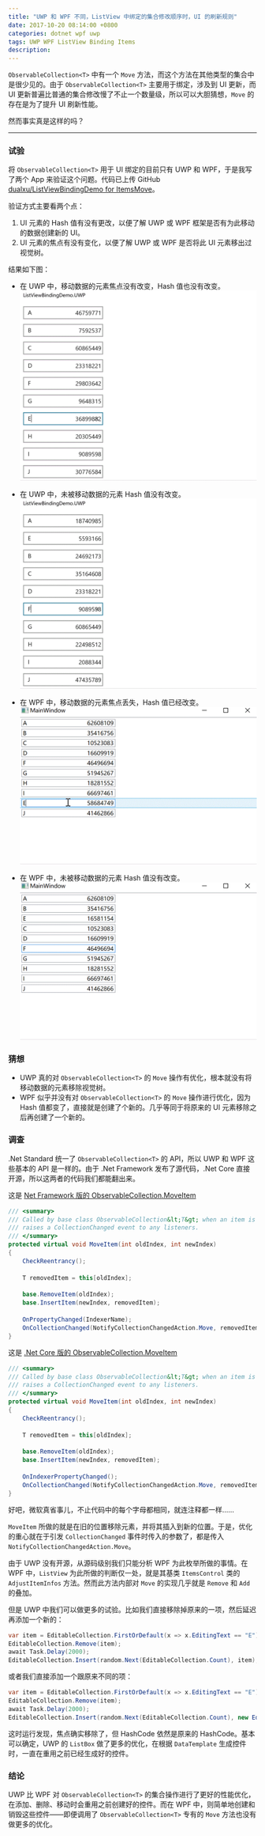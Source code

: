 ```yaml
---
title: "UWP 和 WPF 不同，ListView 中绑定的集合修改顺序时，UI 的刷新规则"
date: 2017-10-20 08:14:00 +0800
categories: dotnet wpf uwp
tags: UWP WPF ListView Binding Items
description: 
---
```


`ObservableCollection<T>` 中有一个 `Move` 方法，而这个方法在其他类型的集合中是很少见的。由于 `ObservableCollection<T>` 主要用于绑定，涉及到 UI 更新，而 UI 更新普遍比普通的集合修改慢了不止一个数量级，所以可以大胆猜想，`Move` 的存在是为了提升 UI 刷新性能。

然而事实真是这样的吗？

---

### 试验

将 `ObservableCollection<T>` 用于 UI 绑定的目前只有 UWP 和 WPF，于是我写了两个 App 来验证这个问题。代码已上传 GitHub [dualxu/ListViewBindingDemo for ItemsMove](https://github.com/dualxu/ListViewBindingDemo-for-ItemsMove)。

验证方式主要看两个点：
1. UI 元素的 Hash 值有没有更改，以便了解 UWP 或 WPF 框架是否有为此移动的数据创建新的 UI。
1. UI 元素的焦点有没有变化，以便了解 UWP 或 WPF 是否将此 UI 元素移出过视觉树。

结果如下图：

- 在 UWP 中，移动数据的元素焦点没有改变，Hash 值也没有改变。  
![UWP 中看被移动的元素](/static/posts/2017-10-20-uwp-items-move-1.gif)

- 在 UWP 中，未被移动数据的元素 Hash 值没有改变。  
![UWP 中看未被移动的元素](/static/posts/2017-10-20-uwp-items-move-2.gif)

- 在 WPF 中，移动数据的元素焦点丢失，Hash 值已经改变。  
![WPF 中看被移动的元素](/static/posts/2017-10-20-wpf-items-move-1.gif)

- 在 WPF 中，未被移动数据的元素 Hash 值没有改变。  
![WPF 中看未被移动的元素](/static/posts/2017-10-20-wpf-items-move-2.gif)

### 猜想

- UWP 真的对 `ObservableCollection<T>` 的 `Move` 操作有优化，根本就没有将移动数据的元素移除视觉树。
- WPF 似乎并没有对 `ObservableCollection<T>` 的 `Move` 操作进行优化，因为 Hash 值都变了，直接就是创建了个新的。几乎等同于将原来的 UI 元素移除之后再创建了一个新的。

### 调查

.Net Standard 统一了 `ObservableCollection<T>` 的 API，所以 UWP 和 WPF 这些基本的 API 是一样的。由于 .Net Framework 发布了源代码，.Net Core 直接开源，所以这两者的代码我们都能翻出来。

这是 [Net Framework 版的 ObservableCollection<T>.MoveItem](http://referencesource.microsoft.com/#System/compmod/system/collections/objectmodel/observablecollection.cs,270a83d222656b02)

```csharp
/// <summary>
/// Called by base class ObservableCollection&lt;T&gt; when an item is to be moved within the list;
/// raises a CollectionChanged event to any listeners.
/// </summary>
protected virtual void MoveItem(int oldIndex, int newIndex)
{
    CheckReentrancy();

    T removedItem = this[oldIndex];

    base.RemoveItem(oldIndex);
    base.InsertItem(newIndex, removedItem);

    OnPropertyChanged(IndexerName);
    OnCollectionChanged(NotifyCollectionChangedAction.Move, removedItem, newIndex, oldIndex);
}
```

这是 [.Net Core 版的 ObservableCollection<T>.MoveItem](https://github.com/dotnet/corefx/blob/master/src/System.ObjectModel/src/System/Collections/ObjectModel/ObservableCollection.cs)

```csharp
/// <summary>
/// Called by base class ObservableCollection&lt;T&gt; when an item is to be moved within the list;
/// raises a CollectionChanged event to any listeners.
/// </summary>
protected virtual void MoveItem(int oldIndex, int newIndex)
{
    CheckReentrancy();

    T removedItem = this[oldIndex];

    base.RemoveItem(oldIndex);
    base.InsertItem(newIndex, removedItem);

    OnIndexerPropertyChanged();
    OnCollectionChanged(NotifyCollectionChangedAction.Move, removedItem, newIndex, oldIndex);
}
```

好吧，微软真省事儿，不止代码中的每个字母都相同，就连注释都一样……

`MoveItem` 所做的就是在旧的位置移除元素，并将其插入到新的位置。于是，优化的重心就在于引发 `CollectionChanged` 事件时传入的参数了，都是传入 `NotifyCollectionChangedAction.Move`。

由于 UWP 没有开源，从源码级别我们只能分析 WPF 为此枚举所做的事情。在 WPF 中，`ListView` 为此所做的判断仅一处，就是其基类 `ItemsControl` 类的 `AdjustItemInfos` 方法。然而此方法内部对 `Move` 的实现几乎就是 `Remove` 和 `Add` 的叠加。

但是 UWP 中我们可以做更多的试验。比如我们直接移除掉原来的一项，然后延迟再添加一个新的：

```csharp
var item = EditableCollection.FirstOrDefault(x => x.EditingText == "E");
EditableCollection.Remove(item);
await Task.Delay(2000);
EditableCollection.Insert(random.Next(EditableCollection.Count), item);
```

或者我们直接添加一个跟原来不同的项：

```csharp
var item = EditableCollection.FirstOrDefault(x => x.EditingText == "E");
EditableCollection.Remove(item);
await Task.Delay(2000);
EditableCollection.Insert(random.Next(EditableCollection.Count), new EditableModel("X"));
```

这时运行发现，焦点确实移除了，但 HashCode 依然是原来的 HashCode。基本可以确定，UWP 的 `ListBox` 做了更多的优化，在根据 `DataTemplate` 生成控件时，一直在重用之前已经生成好的控件。

### 结论

UWP 比 WPF 对 `ObservableCollection<T>` 的集合操作进行了更好的性能优化，在添加、删除、移动时会重用之前创建好的控件。而在 WPF 中，则简单地创建和销毁这些控件——即便调用了 `ObservableCollection<T>` 专有的 `Move` 方法也没有做更多的优化。
